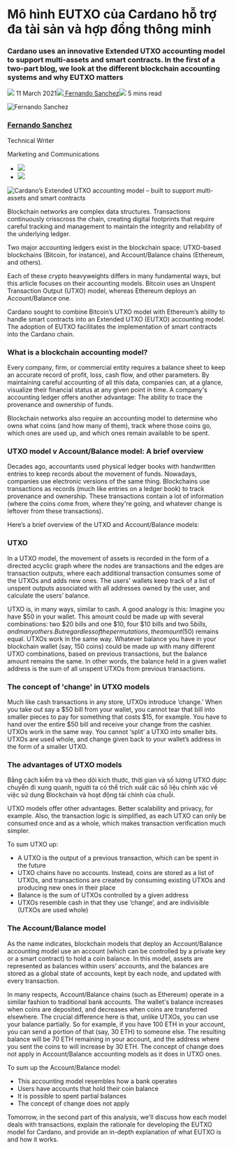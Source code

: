 # Mô hình EUTXO của Cardano hỗ trợ đa tài sản và hợp đồng thông minh

### **Cardano uses an innovative Extended UTXO accounting model to support multi-assets and smart contracts. In the first of a two-part blog, we look at the different blockchain accounting systems and why EUTXO matters**

![](img/2021-03-11-cardanos-extended-utxo-accounting-model.002.png) 11 March 2021![](img/2021-03-11-cardanos-extended-utxo-accounting-model.002.png)[ Fernando Sanchez](tmp//en/blog/authors/fernando-sanchez/page-1/)![](img/2021-03-11-cardanos-extended-utxo-accounting-model.003.png) 5 mins read

![Fernando Sanchez](img/2021-03-11-cardanos-extended-utxo-accounting-model.004.png)[](tmp//en/blog/authors/fernando-sanchez/page-1/)

### [**Fernando Sanchez**](tmp//en/blog/authors/fernando-sanchez/page-1/)

Technical Writer

Marketing and Communications

- ![](img/2021-03-11-cardanos-extended-utxo-accounting-model.005.png)[](mailto:fernando.sanchez@iohk.io "Email")
- ![](img/2021-03-11-cardanos-extended-utxo-accounting-model.006.png)[](https://www.linkedin.com/in/linkedinsanchezf/ "LinkedIn")

![Cardano’s Extended UTXO accounting model – built to support multi-assets and smart contracts](img/2021-03-11-cardanos-extended-utxo-accounting-model.007.jpeg)

Blockchain networks are complex data structures. Transactions continuously crisscross the chain, creating digital footprints that require careful tracking and management to maintain the integrity and reliability of the underlying ledger.

Two major accounting ledgers exist in the blockchain space: UTXO-based blockchains (Bitcoin, for instance), and Account/Balance chains (Ethereum, and others).

Each of these crypto heavyweights differs in many fundamental ways, but this article focuses on their accounting models. Bitcoin uses an Unspent Transaction Output (UTXO) model, whereas Ethereum deploys an Account/Balance one.

Cardano sought to combine Bitcoin’s UTXO model with Ethereum’s ability to handle smart contracts into an Extended UTXO (EUTXO) accounting model. The adoption of EUTXO facilitates the implementation of smart contracts into the Cardano chain.

### **What is a blockchain accounting model?**

Every company, firm, or commercial entity requires a balance sheet to keep an accurate record of profit, loss, cash flow, and other parameters. By maintaining careful accounting of all this data, companies can, at a glance, visualize their financial status at any given point in time. A company's accounting ledger offers another advantage: The ability to trace the provenance and ownership of funds.

Blockchain networks also require an accounting model to determine who owns what coins (and how many of them), track where those coins go, which ones are used up, and which ones remain available to be spent.

### **UTXO model v Account/Balance model: A brief overview**

Decades ago, accountants used physical ledger books with handwritten entries to keep records about the movement of funds. Nowadays, companies use electronic versions of the same thing. Blockchains use transactions as records (much like entries on a ledger book) to track provenance and ownership. These transactions contain a lot of information (where the coins come from, where they're going, and whatever change is leftover from these transactions).

Here’s a brief overview of the UTXO and Account/Balance models:

### **UTXO**

In a UTXO model, the movement of assets is recorded in the form of a directed acyclic graph where the nodes are transactions and the edges are transaction outputs, where each additional transaction consumes some of the UTXOs and adds new ones. The users' wallets keep track of a list of unspent outputs associated with all addresses owned by the user, and calculate the users’ balance.

UTXO is, in many ways, similar to cash. A good analogy is this: Imagine you have $50 in your wallet. This amount could be made up with several combinations: two $20 bills and one $10, four $10 bills and two $5 bills, and many others. But regardless of the permutations, the amount ($50) remains equal. UTXOs work in the same way. Whatever balance you have in your blockchain wallet (say, 150 coins) could be made up with many different UTXO combinations, based on previous transactions, but the balance amount remains the same. In other words, the balance held in a given wallet address is the sum of all unspent UTXOs from previous transactions.

### **The concept of 'change' in UTXO models**

Much like cash transactions in any store, UTXOs introduce ‘change.’ When you take out say a $50 bill from your wallet, you cannot tear that bill into smaller pieces to pay for something that costs $15, for example. You have to hand over the entire $50 bill and receive your change from the cashier. UTXOs work in the same way. You cannot ‘split’ a UTXO into smaller bits. UTXOs are used whole, and change given back to your wallet’s address in the form of a smaller UTXO.

### **The advantages of UTXO models**

Bằng cách kiểm tra và theo dõi kích thước, thời gian và số lượng UTXO được chuyển đi xung quanh, người ta có thể trích xuất các số liệu chính xác về việc sử dụng Blockchain và hoạt động tài chính của chuỗi.

UTXO models offer other advantages. Better scalability and privacy, for example. Also, the transaction logic is simplified, as each UTXO can only be consumed once and as a whole, which makes transaction verification much simpler.

To sum UTXO up:

- A UTXO is the output of a previous transaction, which can be spent in the future
- UTXO chains have no accounts. Instead, coins are stored as a list of UTXOs, and transactions are created by consuming existing UTXOs and producing new ones in their place
- Balance is the sum of UTXOs controlled by a given address
- UTXOs resemble cash in that they use ‘change’, and are indivisible (UTXOs are used whole)

### **The Account/Balance model**

As the name indicates, blockchain models that deploy an Account/Balance accounting model use an account (which can be controlled by a private key or a smart contract) to hold a coin balance. In this model, assets are represented as balances within users’ accounts, and the balances are stored as a global state of accounts, kept by each node, and updated with every transaction.

In many respects, Account/Balance chains (such as Ethereum) operate in a similar fashion to traditional bank accounts. The wallet's balance increases when coins are deposited, and decreases when coins are transferred elsewhere. The crucial difference here is that, unlike UTXOs, you can use your balance partially. So for example, if you have 100 ETH in your account, you can send a portion of that (say, 30 ETH) to someone else. The resulting balance will be 70 ETH remaining in your account, and the address where you sent the coins to will increase by 30 ETH. The concept of change does not apply in Account/Balance accounting models as it does in UTXO ones.

To sum up the Account/Balance model:

- This accounting model resembles how a bank operates
- Users have accounts that hold their coin balance
- It is possible to spent partial balances
- The concept of change does not apply

Tomorrow, in the second part of this analysis, we'll discuss how each model deals with transactions, explain the rationale for developing the EUTXO model for Cardano, and provide an in-depth explanation of what EUTXO is and how it works.

